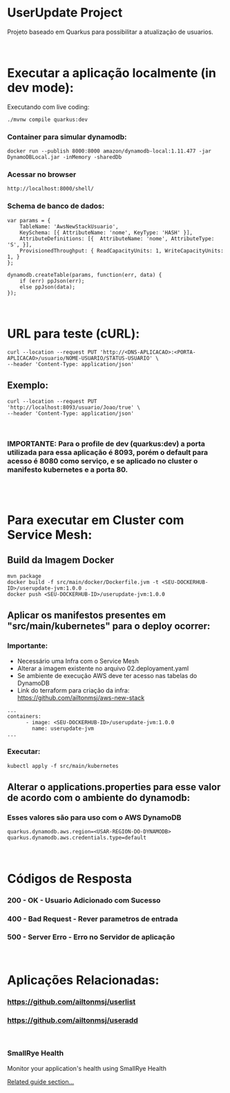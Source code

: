 # UserUpdate Project

Projeto baseado em Quarkus para possibilitar a atualização de usuarios. 

<br >

# Executar a aplicação localmente (in dev mode):

Executando com live coding:
```shell script
./mvnw compile quarkus:dev
```

### Container para simular dynamodb:
```
docker run --publish 8000:8000 amazon/dynamodb-local:1.11.477 -jar DynamoDBLocal.jar -inMemory -sharedDb
```

### Acessar no browser
```
http://localhost:8000/shell/
```


### Schema de banco de dados:
```
var params = {
    TableName: 'AwsNewStackUsuario',
    KeySchema: [{ AttributeName: 'nome', KeyType: 'HASH' }],
    AttributeDefinitions: [{  AttributeName: 'nome', AttributeType: 'S', }],
    ProvisionedThroughput: { ReadCapacityUnits: 1, WriteCapacityUnits: 1, }
};

dynamodb.createTable(params, function(err, data) {
    if (err) ppJson(err);
    else ppJson(data);
});
```

<br >

# URL para teste (cURL):
```shell script
curl --location --request PUT 'http://<DNS-APLICACAO>:<PORTA-APLICACAO>/usuario/NOME-USUARIO/STATUS-USUARIO' \
--header 'Content-Type: application/json'
```

## Exemplo:
```
curl --location --request PUT 'http://localhost:8093/usuario/Joao/true' \
--header 'Content-Type: application/json'
```
<br >

### IMPORTANTE: Para o profile de dev (quarkus:dev) a porta utilizada para essa aplicação é 8093, porém o default para acesso é 8080 como serviço, e se aplicado no cluster o manifesto kubernetes e a porta 80.

<br >
<br >

# Para executar em Cluster com Service Mesh:

## Build da Imagem Docker
```
mvn package
docker build -f src/main/docker/Dockerfile.jvm -t <SEU-DOCKERHUB-ID>/userupdate-jvm:1.0.0 .
docker push <SEU-DOCKERHUB-ID>/userupdate-jvm:1.0.0
```

## Aplicar os manifestos presentes em "src/main/kubernetes" para o deploy ocorrer:
### Importante:
- Necessário uma Infra com o Service Mesh
- Alterar a imagem existente no arquivo 02.deployament.yaml
- Se ambiente de execução AWS deve ter acesso nas tabelas do DynamoDB
- Link do terraform para criação da infra: https://github.com/ailtonmsj/aws-new-stack
```
...
containers:
      - image: <SEU-DOCKERHUB-ID>/userupdate-jvm:1.0.0
        name: userupdate-jvm
...
```

### Executar:
```
kubectl apply -f src/main/kubernetes
```

## Alterar o applications.properties para esse valor de acordo com o ambiente do dynamodb:

### Esses valores são para uso com o AWS DynamoDB
```
quarkus.dynamodb.aws.region=<USAR-REGION-DO-DYNAMODB>
quarkus.dynamodb.aws.credentials.type=default
```

<br >

# Códigos de Resposta

### 200 - OK - Usuario Adicionado com Sucesso
### 400 - Bad Request - Rever parametros de entrada
### 500 - Server Erro - Erro no Servidor de aplicação

<br />

# Aplicações Relacionadas:

### https://github.com/ailtonmsj/userlist
### https://github.com/ailtonmsj/useradd

<br />

### SmallRye Health

Monitor your application's health using SmallRye Health

[Related guide section...](https://quarkus.io/guides/smallrye-health)